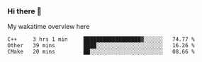 ### Hi there 👋

<!--
**Jassy930/Jassy930** is a ✨ _special_ ✨ repository because its `README.md` (this file) appears on your GitHub profile.

Here are some ideas to get you started:

- 🔭 I’m currently working on ...
- 🌱 I’m currently learning ...
- 👯 I’m looking to collaborate on ...
- 🤔 I’m looking for help with ...
- 💬 Ask me about ...
- 📫 How to reach me: ...
- 😄 Pronouns: ...
- ⚡ Fun fact: ...
-->

My wakatime overview here
<!--START_SECTION:waka-->
```text
C++     3 hrs 1 min     ██████████████████▓░░░░░░   74.77 % 
Other   39 mins         ████░░░░░░░░░░░░░░░░░░░░░   16.26 % 
CMake   20 mins         ██░░░░░░░░░░░░░░░░░░░░░░░   08.66 % 
```
<!--END_SECTION:waka-->
